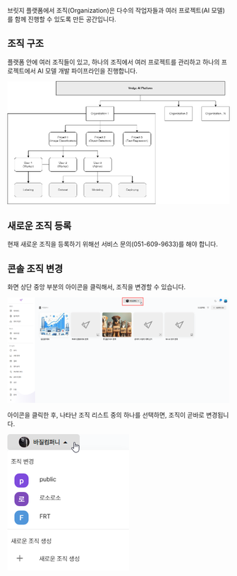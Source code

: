 브릿지 플랫폼에서 조직(Organization)은 다수의 작업자들과 여러 프로젝트(AI 모델)를 함께 진행할 수 있도록 만든 공간입니다.

  

  

조직 구조
-----


플랫폼 안에 여러 조직들이 있고, 하나의 조직에서 여러 프로젝트를 관리하고 하나의 프로젝트에서 AI 모델 개발 파이프라인을 진행합니다.

![img1](https://raw.githubusercontent.com/vazilcompany/vridge-docs/main/guide/img/organization/organization_01.png)  


  

  

  

새로운 조직 등록
---------


현재 새로운 조직을 등록하기 위해선 서비스 문의(051-609-9633)를 해야 합니다.

  

  

콘솔 조직 변경
--------


화면 상단 중앙 부분의 아이콘을 클릭해서, 조직을 변경할 수 있습니다. 

![img1](https://raw.githubusercontent.com/vazilcompany/vridge-docs/main/guide/img/organization/change_organization/change_organization.png)  


  

  
아이콘을 클릭한 후, 나타난 조직 리스트 중의 하나를 선택하면, 조직이 곧바로 변경됩니다. 

![img1](https://raw.githubusercontent.com/vazilcompany/vridge-docs/main/guide/img/organization/change_organization/change_organization_2.png)  
